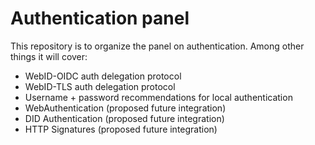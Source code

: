 # Authentication panel

This repository is to organize the panel on authentication. Among other things it will cover:

 - WebID-OIDC auth delegation protocol
 - WebID-TLS auth delegation protocol
 - Username + password recommendations for local authentication
 - WebAuthentication (proposed future integration)
 - DID Authentication (proposed future integration)
 - HTTP Signatures (proposed future integration)
